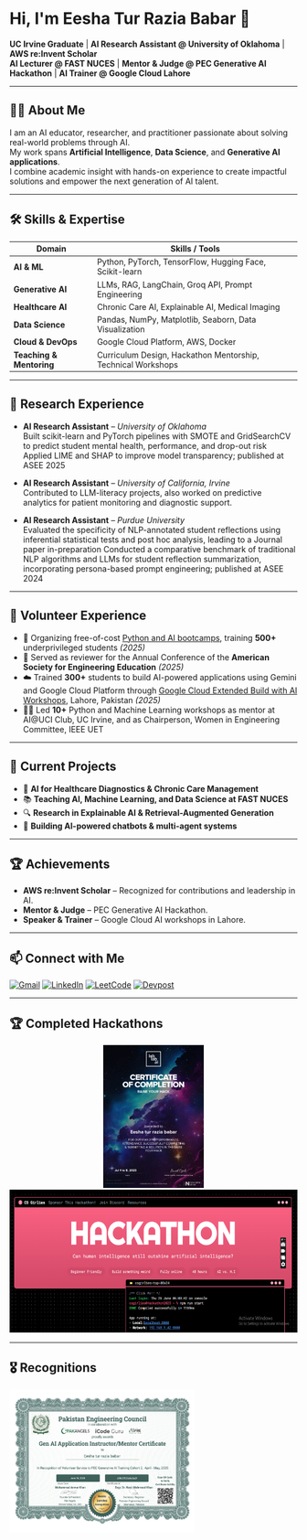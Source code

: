 # Hi, I'm Eesha Tur Razia Babar 👋

**UC Irvine Graduate** | **AI Research Assistant @ University of Oklahoma** | **AWS re:Invent Scholar**  
**AI Lecturer @ FAST NUCES** | **Mentor & Judge @ PEC Generative AI Hackathon** | **AI Trainer @ Google Cloud Lahore**  

---

## 👩‍💻 About Me
I am an AI educator, researcher, and practitioner passionate about solving real-world problems through AI.  
My work spans **Artificial Intelligence**, **Data Science**, and **Generative AI applications**.  
I combine academic insight with hands-on experience to create impactful solutions and empower the next generation of AI talent.

---

## 🛠 Skills & Expertise

| **Domain**               | **Skills / Tools** |
|--------------------------|--------------------|
| **AI & ML**              | Python, PyTorch, TensorFlow, Hugging Face, Scikit-learn |
| **Generative AI**        | LLMs, RAG, LangChain, Groq API, Prompt Engineering |
| **Healthcare AI**        | Chronic Care AI, Explainable AI, Medical Imaging |
| **Data Science**         | Pandas, NumPy, Matplotlib, Seaborn, Data Visualization |
| **Cloud & DevOps**       | Google Cloud Platform, AWS, Docker |
| **Teaching & Mentoring** | Curriculum Design, Hackathon Mentorship, Technical Workshops |

---

## 🔬 Research Experience

- **AI Research Assistant** – *University of Oklahoma*  
Built scikit-learn and PyTorch pipelines with SMOTE and GridSearchCV to predict student mental health,
performance, and drop-out risk
Applied LIME and SHAP to improve model transparency; published at ASEE 2025

- **AI Research Assistant** – *University of California, Irvine*  
  Contributed to LLM-literacy projects, also worked on predictive analytics for patient monitoring and diagnostic support.

- **AI Research Assistant** – *Purdue University*  
Evaluated the specificity of NLP-annotated student reflections using inferential statistical tests and post
hoc analysis, leading to a Journal paper in-preparation
Conducted a comparative benchmark of traditional NLP algorithms and LLMs for student reflection
summarization, incorporating persona-based prompt engineering; published at ASEE 2024

---

## 🤝 Volunteer Experience

- 📢 Organizing free-of-cost [Python and AI bootcamps](https://www.facebook.com/iCodeguru/videos/765021723146669), training **500+** underprivileged students *(2025)*  
- 📄 Served as reviewer for the Annual Conference of the **American Society for Engineering Education** *(2025)*  
- ☁️ Trained **300+** students to build AI-powered applications using Gemini and Google Cloud Platform through [Google Cloud Extended Build with AI Workshops](https://www.linkedin.com/posts/gdgcloudlahore_cloudnextextended-speakerspotlight-cloudnext2025-activity-7350799408625569792-dfOA?utm_source=share&utm_medium=member_desktop&rcm=ACoAACCxWiYBUMaujlQnobZCB1bQiZ4Wbw_U1IM), Lahore, Pakistan *(2025)*  
- 👩‍🏫 Led **10+** Python and Machine Learning workshops as mentor at AI@UCI Club, UC Irvine, and as Chairperson, Women in Engineering Committee, IEEE UET  

---

## 🚀 Current Projects
- 🧠 **AI for Healthcare Diagnostics & Chronic Care Management**  
- 📚 **Teaching AI, Machine Learning, and Data Science at FAST NUCES**  
- 🔍 **Research in Explainable AI & Retrieval-Augmented Generation**  
- 🤖 **Building AI-powered chatbots & multi-agent systems**  

---

## 🏆 Achievements
- **AWS re:Invent Scholar** – Recognized for contributions and leadership in AI.
- **Mentor & Judge** – PEC Generative AI Hackathon.
- **Speaker & Trainer** – Google Cloud AI workshops in Lahore.

---

## 📫 Connect with Me  

[![Gmail](https://img.shields.io/badge/Gmail-D14836?style=for-the-badge&logo=gmail&logoColor=white)](mailto:ebabar@uci.edu)
[![LinkedIn](https://img.shields.io/badge/LinkedIn-0A66C2?style=for-the-badge&logo=linkedin&logoColor=white)](https://www.linkedin.com/in/eeshababar/)
[![LeetCode](https://img.shields.io/badge/LeetCode-FFA116?style=for-the-badge&logo=leetcode&logoColor=black)](https://leetcode.com/your_username)
[![Devpost](https://img.shields.io/badge/Devpost-003E54?style=for-the-badge&logo=devpost&logoColor=white)](https://devpost.com/your_username)

---

## 🏆 Completed Hackathons

<p align="center">
  <img src="https://github.com/Eeshababar/Eeshababar/blob/main/assets/Hackathon1" alt="Hackathon" , height="250"/>
  <img src="https://github.com/Eeshababar/Eeshababar/blob/main/assets/CSGirliesup.png?raw=true" alt="CS Girlies"  height="250"/>
</p>

---

## 🎖️ Recognitions

<img src="https://github.com/Eeshababar/Eeshababar/blob/main/assets/GenAI%20mentorship.jpg?raw=true" alt="Hackathon" height="250"/>


